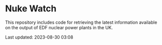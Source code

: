 # Nuke Watch

This repository includes code for retrieving the latest information available on the output of EDF nuclear power plants in the UK.

Last updated: 2023-08-30 03:08